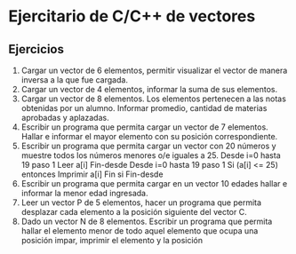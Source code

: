 # Ejercitario de C/C++ de vectores

## Ejercicios

1) Cargar un vector de 6 elementos, permitir visualizar el vector de
manera inversa a la que fue cargada.
2) Cargar un vector de 4 elementos, informar la suma de sus
elementos.
3) Cargar un vector de 8 elementos. Los elementos pertenecen a las
notas obtenidas por un alumno. Informar promedio, cantidad de
materias aprobadas y aplazadas.
4) Escribir un programa que permita cargar un vector de 7
elementos. Hallar e informar el mayor elemento con su posición
correspondiente.
5) Escribir un programa que permita cargar un vector con 20
números y muestre todos los números menores o/e iguales a 25.
Desde i=0 hasta 19 paso 1
Leer a[i]
Fin-desde
Desde i=0 hasta 19 paso 1
Si (a[i] <= 25) entonces
Imprimir a[i]
Fin si
Fin-desde
6) Escribir un programa que permita cargar en un vector 10 edades
hallar e informar la menor edad ingresada.
7) Leer un vector P de 5 elementos, hacer un programa que permita
desplazar cada elemento a la posición siguiente del vector C.
8) Dado un vector N de 8 elementos. Escribir un programa que
permita hallar el elemento menor de todo aquel elemento que
ocupa una posición impar, imprimir el elemento y la posición
